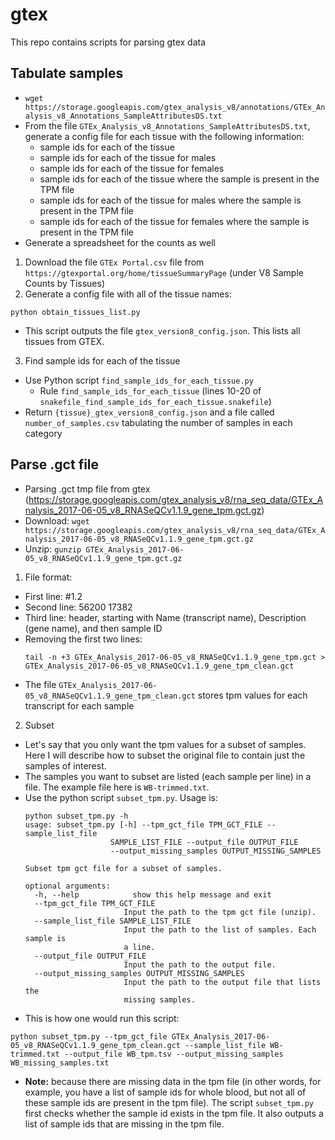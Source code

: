 # gtex
This repo contains scripts for parsing gtex data

## Tabulate samples
- `wget https://storage.googleapis.com/gtex_analysis_v8/annotations/GTEx_Analysis_v8_Annotations_SampleAttributesDS.txt`
- From the file `GTEx_Analysis_v8_Annotations_SampleAttributesDS.txt`, generate a config file for each tissue with the following information:
  + sample ids for each of the tissue
  + sample ids for each of the tissue for males
  + sample ids for each of the tissue for females
  + sample ids for each of the tissue where the sample is present in the TPM file
  + sample ids for each of the tissue for males where the sample is present in the TPM file
  + sample ids for each of the tissue for females where the sample is present in the TPM file
- Generate a spreadsheet for the counts as well
1. Download the file `GTEx Portal.csv` file from `https://gtexportal.org/home/tissueSummaryPage` (under V8 Sample Counts by Tissues)
2. Generate a config file with all of the tissue names:
  ```
  python obtain_tissues_list.py
  ```
  - This script outputs the file `gtex_version8_config.json`. This lists all tissues from GTEX.
3. Find sample ids for each of the tissue
- Use Python script `find_sample_ids_for_each_tissue.py`
  - Rule `find_sample_ids_for_each_tissue` (lines 10-20 of `snakefile_find_sample_ids_for_each_tissue.snakefile`)
- Return `{tissue}_gtex_version8_config.json` and a file called `number_of_samples.csv` tabulating the number of samples in each category

## Parse .gct file
- Parsing .gct tmp file from gtex (https://storage.googleapis.com/gtex_analysis_v8/rna_seq_data/GTEx_Analysis_2017-06-05_v8_RNASeQCv1.1.9_gene_tpm.gct.gz)
- Download: `wget https://storage.googleapis.com/gtex_analysis_v8/rna_seq_data/GTEx_Analysis_2017-06-05_v8_RNASeQCv1.1.9_gene_tpm.gct.gz`
- Unzip: `gunzip GTEx_Analysis_2017-06-05_v8_RNASeQCv1.1.9_gene_tpm.gct.gz`
1. File format:
- First line: #1.2
- Second line: 56200   17382
- Third line: header, starting with Name (transcript name), Description (gene name), and then sample ID
- Removing the first two lines:
  ```
  tail -n +3 GTEx_Analysis_2017-06-05_v8_RNASeQCv1.1.9_gene_tpm.gct > GTEx_Analysis_2017-06-05_v8_RNASeQCv1.1.9_gene_tpm_clean.gct
  ```
- The file `GTEx_Analysis_2017-06-05_v8_RNASeQCv1.1.9_gene_tpm_clean.gct` stores tpm values for each transcript for each sample
2. Subset 
- Let's say that you only want the tpm values for a subset of samples. Here I will describe how to subset the original file to contain just the samples of interest. 
- The samples you want to subset are listed (each sample per line) in a file. The example file here is `WB-trimmed.txt`. 
- Use the python script `subset_tpm.py`. Usage is:
  ```
  python subset_tpm.py -h
  usage: subset_tpm.py [-h] --tpm_gct_file TPM_GCT_FILE --sample_list_file
                     SAMPLE_LIST_FILE --output_file OUTPUT_FILE
                     --output_missing_samples OUTPUT_MISSING_SAMPLES

  Subset tpm gct file for a subset of samples.

  optional arguments:
    -h, --help            show this help message and exit
    --tpm_gct_file TPM_GCT_FILE
                        Input the path to the tpm gct file (unzip).
    --sample_list_file SAMPLE_LIST_FILE
                        Input the path to the list of samples. Each sample is
                        a line.
    --output_file OUTPUT_FILE
                        Input the path to the output file.
    --output_missing_samples OUTPUT_MISSING_SAMPLES
                        Input the path to the output file that lists the
                        missing samples.
  ```
 - This is how one would run this script:
  ```
  python subset_tpm.py --tpm_gct_file GTEx_Analysis_2017-06-05_v8_RNASeQCv1.1.9_gene_tpm_clean.gct --sample_list_file WB-trimmed.txt --output_file WB_tpm.tsv --output_missing_samples WB_missing_samples.txt
  ```
 - **Note:** because there are missing data in the tpm file (in other words, for example, you have a list of sample ids for whole blood, but not all of these sample ids are present in the tpm file). The script `subset_tpm.py` first checks whether the sample id exists in the tpm file. It also outputs a list of sample ids that are missing in the tpm file. 
